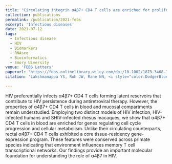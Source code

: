 ```yaml
---
title: "Circulating integrin α4β7+ CD4 T cells are enriched for proliferative transcriptional programs in HIV infection."
collection: publications
permalink: /publication/2021-febs
excerpt: 'Infectious diseases'
date: 2021-07-12
tags:
  - Infectious disease
  - HIV
  - Biomarkers
  - RNAseq
  - Bioinformatics
  - Emory Uiversity
venue: 'FEBS Letters'
paperurl: 'https://febs.onlinelibrary.wiley.com/doi/10.1002/1873-3468.14163'  
citation: 'Lakshmanappa YS, Roh JW, Rane NN, <i style="color:DodgerBlue;">Dinasarapu AR </i>, Tran DD, Velu VV,  Sheth AN,  Ofotokun I, Amara RR,  Kelley CF,  Waetjen EW,  Iyer SS (2021) Circulating integrin α4β7+ CD4 T cells are enriched for proliferative transcriptional programs in HIV infection&quot; <i>FEBS Letters</i> (accepted)'

---
```

HIV preferentially infects α4β7+ CD4 T cells forming latent reservoirs that contribute to HIV persistence during antiretroviral therapy. However, the properties of α4β7+ CD4 T cells in blood and mucosal compartments remain understudied. Employing two distinct models of HIV infection, HIV-infected humans and SHIV-infected rhesus macaques, we show that α4β7+ CD4 T cells in blood are enriched for genes regulating cell cycle progression and cellular metabolism. Unlike their circulating counterparts, rectal α4β7+ CD4 T cells exhibited a core tissue-residency gene-expression program. These features were conserved across primate species indicating that environment influences memory T cell transcriptional networks. Our findings provide an important molecular foundation for understanding the role of α4β7 in HIV.
